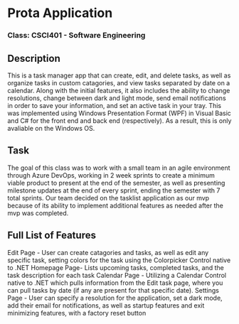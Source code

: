 # Prota Application
### Class: CSCI401 - Software Engineering

## Description
   This is a task manager app that can create, edit, and delete tasks, as well as organize tasks in custom catagories, and view tasks separated by date on a calendar. Along with the initial features, it also includes the ability to change resolutions, change between dark and light mode, send email notifications in order to save your information, and set an active task in your tray. This was implemented using Windows Presentation Format (WPF) in Visual Basic and C# for the front end and back end (respectively). As a result, this is only avaliable on the Windows OS.
   
## Task
   The goal of this class was to work with a small team in an agile environment through Azure DevOps, working in 2 week sprints to create a minimum viable product to present at the end of the semester, as well as presenting milestone updates at the end of every sprint, ending the semester with 7 total sprints. Our team decided on the tasklist application as our mvp because of its ability to implement additional features as needed after the mvp was completed.
   
## Full List of Features
   Edit Page - User can create catagories and tasks, as well as edit any specific task, setting colors for the task using the Colorpicker Control native to .NET
   Homepage Page- Lists upcoming tasks, completed tasks, and the task description for each task
   Calendar Page - Utilizing a Calendar Control native to .NET which pulls information from the Edit task page, where you can pull tasks by date (if any are present for that specific date).
   Settings Page - User can specify a resolution for the application, set a dark mode, add their email for notifications, as well as startup features and exit minimizing features, with a factory reset button
